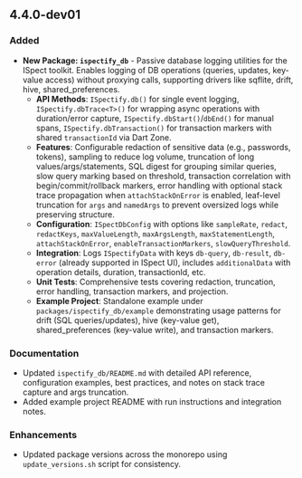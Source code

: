 
## 4.4.0-dev01

### Added
- **New Package: `ispectify_db`** - Passive database logging utilities for the ISpect toolkit. Enables logging of DB operations (queries, updates, key-value access) without proxying calls, supporting drivers like sqflite, drift, hive, shared_preferences.
  - **API Methods**: `ISpectify.db()` for single event logging, `ISpectify.dbTrace<T>()` for wrapping async operations with duration/error capture, `ISpectify.dbStart()`/`dbEnd()` for manual spans, `ISpectify.dbTransaction()` for transaction markers with shared `transactionId` via Dart Zone.
  - **Features**: Configurable redaction of sensitive data (e.g., passwords, tokens), sampling to reduce log volume, truncation of long values/args/statements, SQL digest for grouping similar queries, slow query marking based on threshold, transaction correlation with begin/commit/rollback markers, error handling with optional stack trace propagation when `attachStackOnError` is enabled, leaf-level truncation for `args` and `namedArgs` to prevent oversized logs while preserving structure.
  - **Configuration**: `ISpectDbConfig` with options like `sampleRate`, `redact`, `redactKeys`, `maxValueLength`, `maxArgsLength`, `maxStatementLength`, `attachStackOnError`, `enableTransactionMarkers`, `slowQueryThreshold`.
  - **Integration**: Logs `ISpectifyData` with keys `db-query`, `db-result`, `db-error` (already supported in ISpect UI), includes `additionalData` with operation details, duration, transactionId, etc.
  - **Unit Tests**: Comprehensive tests covering redaction, truncation, error handling, transaction markers, and projection.
  - **Example Project**: Standalone example under `packages/ispectify_db/example` demonstrating usage patterns for drift (SQL queries/updates), hive (key-value get), shared_preferences (key-value write), and transaction markers.

### Documentation
- Updated `ispectify_db/README.md` with detailed API reference, configuration examples, best practices, and notes on stack trace capture and args truncation.
- Added example project README with run instructions and integration notes.

### Enhancements
- Updated package versions across the monorepo using `update_versions.sh` script for consistency.

